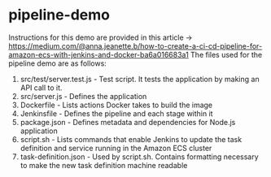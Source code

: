 # pipeline-demo
Instructions for this demo are provided in this article -> https://medium.com/@anna.jeanette.b/how-to-create-a-ci-cd-pipeline-for-amazon-ecs-with-jenkins-and-docker-ba6a016683a1
The files used for the pipeline demo are as follows:
  1. src/test/server.test.js - Test script. It tests the application by making an API call to it.
  2. src/server.js - Defines the application
  3. Dockerfile - Lists actions Docker takes to build the image
  4. Jenkinsfile - Defines the pipeline and each stage within it
  5. package.json - Defines metadata and dependencies for Node.js application
  6. script.sh - Lists commands that enable Jenkins to update the task definition and service running in the Amazon ECS cluster
  7. task-definition.json - Used by script.sh. Contains formatting necessary to make the new task definition machine readable
   
    
    
